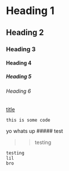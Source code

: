 # Heading 1
## Heading 2
### Heading 3
#### Heading 4
##### Heading 5
###### Heading 6

[title](link)

[]()

`this is some code`

yo whats up ##### test


>> testing

```
testing 
lil
bro
```

<!-- {{ header }} -->